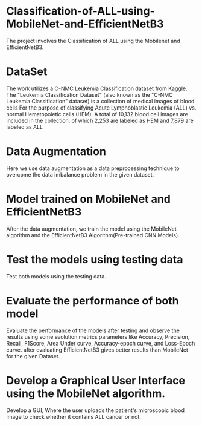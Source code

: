 # Classification-of-ALL-using-MobileNet-and-EfficientNetB3
The project involves the Classification of ALL using the Mobilenet and EfficientNetB3.

# DataSet
The work utilizes a  C-NMC Leukemia Classification dataset from Kaggle. 
The "Leukemia Classification Dataset" (also known as the "C-NMC Leukemia Classification" dataset) is a collection of medical images of blood cells 
For the purpose of classifying Acute Lymphoblastic Leukemia (ALL) vs. normal Hematopoietic cells (HEM). 
A total of 10,132 blood cell images are included in the collection, of which 2,253 are labeled as HEM and 7,879 are labeled as ALL

# Data Augmentation 
Here we use data augmentation as a data preprocessing technique to overcome the data imbalance problem in the given dataset.

# Model trained on MobileNet and EfficientNetB3
After the data augmentation, we train the model using the MobileNet algorithm and the EfficientNetB3 Algorithm(Pre-trained CNN Models).

# Test the models using testing data
Test both models using the testing data.

# Evaluate the performance of both model
Evaluate the performance of the models after testing and observe the results using some evolution metrics parameters like Accuracy, Precision, Recall, F1Score, Area Under curve, Accuracy-epoch curve, and Loss-Epoch curve.
after evaluating EfficientNetB3 gives better results than MobileNet for the given Dataset.

# Develop a Graphical User Interface using the MobileNet algorithm.
Develop a GUI, Where the user uploads the patient's microscopic blood image to check whether it contains ALL cancer or not.
